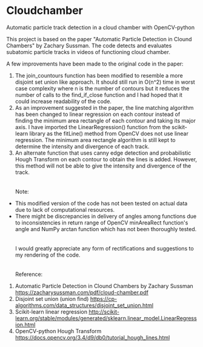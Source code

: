 # Cloudchamber
Automatic particle track detection in a cloud chamber with OpenCV-python

This project is based on the paper "Automatic Particle Detection in Clound Chambers" by Zachary Sussman. The code detects and evaluates subatomic particle tracks in videos of functioning cloud chamber.

A few improvements have been made to the original code in the paper:
1. The join_countours function has been modified to resemble a more disjoint set union like approach. It should still run in O(n^2) time in worst case complexity where n is the number of contours but it reduces the number of calls to the find_if_close function and I had hoped that it could increase readability of the code.
2. As an improvement suggested in the paper, the line matching algorithm has been changed to linear regression on each contour instead of finding the minimum area rectangle of each contour and taking its major axis. I have imported the LinearRegression() function from the scikit-learn library as the fitLine() method from OpenCV does not use linear regression. The minimum area rectangle algorithm is still kept to determine the intensity and divergence of each track.
3. An alternate function that uses canny edge detection and probabilistic Hough Transform on each contour to obtain the lines is added. However, this method will not be able to give the intensity and divergence of the track.  
\
\
Note:
- This modified version of the code has not been tested on actual data due to lack of computational resources. 
- There might be discrepancies in delivery of angles among functions due to inconsistencies in return range of OpenCV minAreaRect function's angle and NumPy arctan function which has not been thoroughly tested.  
\
\
I would greatly appreciate any form of rectifications and suggestions to my rendering of the code.  
\
\
Reference:
1. Automatic Particle Detection in Clound Chambers by Zachary Sussman
   https://zacharysussman.com/pdf/cloud-chamber.pdf
2. Disjoint set union (union find) 
   https://cp-algorithms.com/data_structures/disjoint_set_union.html
3. Scikit-learn linear regression
   http://scikit-learn.org/stable/modules/generated/sklearn.linear_model.LinearRegression.html
4. OpenCV-python Hough Transform
   https://docs.opencv.org/3.4/d9/db0/tutorial_hough_lines.html
